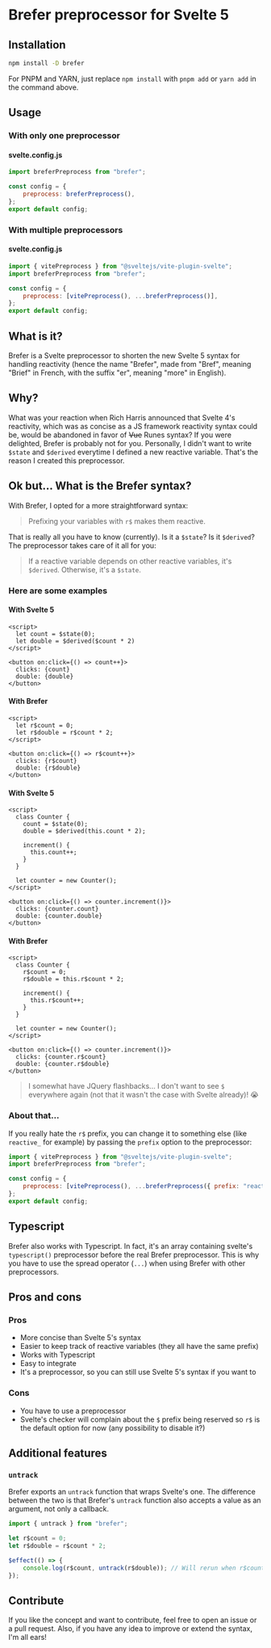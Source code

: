 # Brefer preprocessor for Svelte 5

## Installation

```bash
npm install -D brefer
```

For PNPM and YARN, just replace `npm install` with `pnpm add` or `yarn add` in the command above.

## Usage

### With only one preprocessor

#### svelte.config.js

```js
import breferPreprocess from "brefer";

const config = {
	preprocess: breferPreprocess(),
};
export default config;
```

### With multiple preprocessors

#### svelte.config.js

```js
import { vitePreprocess } from "@sveltejs/vite-plugin-svelte";
import breferPreprocess from "brefer";

const config = {
	preprocess: [vitePreprocess(), ...breferPreprocess()],
};
export default config;
```

## What is it?

Brefer is a Svelte preprocessor to shorten the new Svelte 5 syntax for handling reactivity (hence the name "Brefer", made from "Bref", meaning "Brief" in French, with the suffix "er", meaning "more" in English).

## Why?

What was your reaction when Rich Harris announced that Svelte 4's reactivity, which was as concise as a JS framework reactivity syntax could be, would be abandoned in favor of ~~Vue~~ Runes syntax?
If you were delighted, Brefer is probably not for you. Personally, I didn't want to write `$state` and `$derived` everytime I defined a new reactive variable. That's the reason I created this preprocessor.

## Ok but... What is the Brefer syntax?

With Brefer, I opted for a more straightforward syntax:

> Prefixing your variables with `r$` makes them reactive.

That is really all you have to know (currently).
Is it a `$state`? Is it `$derived`? The preprocessor takes care of it all for you:

> If a reactive variable depends on other reactive variables, it's `$derived`. Otherwise, it's a `$state`.

### Here are some examples

#### With Svelte 5

```svelte
<script>
  let count = $state(0);
  let double = $derived($count * 2)
</script>

<button on:click={() => count++}>
  clicks: {count}
  double: {double}
</button>
```

#### With Brefer

```svelte
<script>
  let r$count = 0;
  let r$double = r$count * 2;
</script>

<button on:click={() => r$count++}>
  clicks: {r$count}
  double: {r$double}
</button>
```

#### With Svelte 5

```svelte
<script>
  class Counter {
    count = $state(0);
    double = $derived(this.count * 2);

    increment() {
      this.count++;
    }
  }

  let counter = new Counter();
</script>

<button on:click={() => counter.increment()}>
  clicks: {counter.count}
  double: {counter.double}
</button>
```

#### With Brefer

```svelte
<script>
  class Counter {
    r$count = 0;
    r$double = this.r$count * 2;

    increment() {
      this.r$count++;
    }
  }

  let counter = new Counter();
</script>

<button on:click={() => counter.increment()}>
  clicks: {counter.r$count}
  double: {counter.r$double}
</button>
```

> I somewhat have JQuery flashbacks... I don't want to see `$` everywhere again (not that it wasn't the case with Svelte already)! 😭

### About that...

If you really hate the `r$` prefix, you can change it to something else (like `reactive_` for example) by passing the `prefix` option to the preprocessor:

```js
import { vitePreprocess } from "@sveltejs/vite-plugin-svelte";
import breferPreprocess from "brefer";

const config = {
	preprocess: [vitePreprocess(), ...breferPreprocess({ prefix: "reactive_" })],
};
export default config;
```

## Typescript

Brefer also works with Typescript. In fact, it's an array containing svelte's `typescript()` preprocessor before the real Brefer preprocessor.
This is why you have to use the spread operator (`...`) when using Brefer with other preprocessors.

## Pros and cons

### Pros

- More concise than Svelte 5's syntax
- Easier to keep track of reactive variables (they all have the same prefix)
- Works with Typescript
- Easy to integrate
- It's a preprocessor, so you can still use Svelte 5's syntax if you want to

### Cons

- You have to use a preprocessor
- Svelte's checker will complain about the `$` prefix being reserved so `r$` is the default option for now (any possibility to disable it?)

## Additional features

### `untrack`

Brefer exports an `untrack` function that wraps Svelte's one. The difference between the two is that Brefer's `untrack` function also accepts a value as an argument, not only a callback.

```js
import { untrack } from "brefer";

let r$count = 0;
let r$double = r$count * 2;

$effect(() => {
	console.log(r$count, untrack(r$double)); // Will rerun when r$count changes but not when r$double changes
});
```

## Contribute

If you like the concept and want to contribute, feel free to open an issue or a pull request.
Also, if you have any idea to improve or extend the syntax, I'm all ears!
